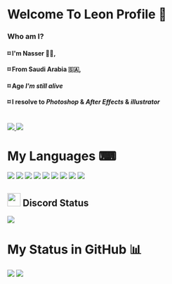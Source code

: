 # Welcome To Leon Profile 👋
### Who am I?
#### ⌑ I'm Nasser 🙋‍♂️,
#### ⌑ From Saudi Arabia 🇸🇦,
#### ⌑ Age *I'm still alive*
#### ⌑ I resolve to *Photoshop* & *After Effects* & *illustrator*
#
<a href="https://github.com/ileonDev?tab=followers">
  <img src="https://img.shields.io/github/followers/ileonDev">
</a>
<a href="https://github.com/ileonDev">
   <img src="https://komarev.com/ghpvc/?username=ileonDev">
</a>

<h1>My Languages ⌨</h1>
<div align="left" >
<img src="https://img.icons8.com/color/48/000000/javascript.png" />
<img src="https://img.icons8.com/color/48/000000/python--v1.png"/>
<img src="https://img.icons8.com/color/48/000000/html-5--v1.png"/>
<img src="https://img.icons8.com/color/48/000000/css3.png"/>
<img src="https://img.icons8.com/color/48/000000/nodejs.png"/>
<img src="https://img.icons8.com/color/48/000000/react-native.png"/>
<img src="https://img.icons8.com/color/50/000000/mongodb.png"/>
<img src="https://img.icons8.com/fluency/48/000000/mysql-logo.png"/>
<img src="https://img.icons8.com/color/48/000000/git.png"/>        
</div>
<h2><img src="https://cdn.discordapp.com/attachments/876647802388750387/949681660515983380/Discord-Logo-700x394.png" height="30px"> Discord Status</h2>
<img src="https://discord.c99.nl/widget/theme-2/713207310121435187.png">
<h1>My Status in GitHub 📊</h1>
<img src="https://github-readme-stats.vercel.app/api/top-langs?username=ileonDev&show icons=true&locale=en&layout=compact&theme=synthwave">
<img src="https://github-readme-stats.vercel.app/api?username=ileonDev&show_icons=true&title_color=fcd400&text_color=9f9f9f&bg_color=111216&hide_border=true&icon_color=fcd400&hide_title=true&count_private=true">
